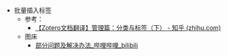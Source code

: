 - 批量插入标签
	- 参考：
		- [【Zotero文档翻译】管理篇：分类与标签（下） - 知乎 (zhihu.com)](https://zhuanlan.zhihu.com/p/163065154#:~:text=%E8%BE%93%E5%85%A5%E6%97%B6%EF%BC%8CZotero%E4%BC%9A%E8%87%AA%E5%8A%A8%E5%BC%B9%E5%87%BA%E4%B8%80%E4%B8%AA%E5%8C%85%E5%90%AB%E7%9B%B8%E4%BC%BC%E6%A0%87%E7%AD%BE%E7%9A%84%E4%B8%8B%E6%8B%89%E8%8F%9C%E5%8D%95%E3%80%82,%E5%A6%82%E6%9E%9C%E8%8F%9C%E5%8D%95%E4%B8%AD%E6%9C%89%E6%82%A8%E6%83%B3%E8%A6%81%E7%9A%84%E6%A0%87%E7%AD%BE%EF%BC%8C%E5%8F%AF%E4%BB%A5%E9%80%9A%E8%BF%87%E6%96%B9%E5%90%91%E9%94%AE%E8%BF%9B%E8%A1%8C%E9%80%89%E6%8B%A9%EF%BC%8C%E6%8C%89enter%E9%80%89%E4%B8%AD%E8%AF%A5%E6%A0%87%E7%AD%BE%E3%80%82%20%E6%82%A8%E4%B9%9F%E5%8F%AF%E4%BB%A5%E5%B0%86%E9%9C%80%E8%A6%81%E6%B7%BB%E5%8A%A0%E6%A0%87%E7%AD%BE%E7%9A%84%E4%B8%80%E4%B8%AA%E6%88%96%E5%A4%9A%E4%B8%AA%E6%9D%A1%E7%9B%AE%E9%80%89%E4%B8%AD%E5%90%8E%E6%8B%96%E5%8A%A8%E5%88%B0%E6%A0%87%E7%AD%BE%E7%AD%9B%E9%80%89%E5%99%A8%E4%B8%AD%E7%9A%84%E6%A0%87%E7%AD%BE%E4%B8%8A%E6%9D%A5%E5%BF%AB%E9%80%9F%E6%B7%BB%E5%8A%A0%E6%A0%87%E7%AD%BE%E3%80%82)
	- 图床
		- [部分问题及解决办法_哔哩哔哩_bilibili](https://www.bilibili.com/video/BV1Ui4y1x7Cq?p=2&spm_id_from=333.999.header_right.history_list.click)